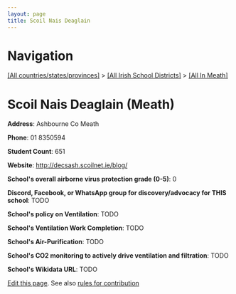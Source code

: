 ```yaml
---
layout: page
title: Scoil Nais Deaglain
---
```

# Navigation

[[All countries/states/provinces]](../../..) > [[All Irish School Districts]](../..) > [[All In Meath]](..)

# Scoil Nais Deaglain (Meath)

**Address**: Ashbourne Co Meath

**Phone**: 01 8350594

**Student Count**: 651

**Website**: <http://decsash.scoilnet.ie/blog/>

**School's overall airborne virus protection grade (0-5)**: 0

**Discord, Facebook, or WhatsApp group for discovery/advocacy for THIS school**: TODO

**School's policy on Ventilation**: TODO

**School's Ventilation Work Completion**: TODO

**School's Air-Purification**: TODO

**School's CO2 monitoring to actively drive ventilation and filtration**: TODO

**School's Wikidata URL**: TODO


[Edit this page](https://github.com/ventilate-schools/Ireland/edit/main/./Meath/Scoil_Nais_Deaglain.md). See also [rules for contribution](../../../contribution-rules/)